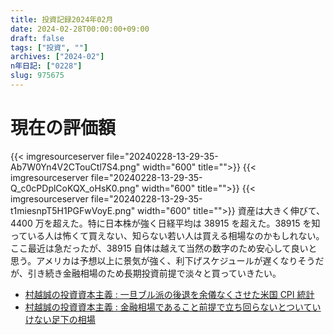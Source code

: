 ```yaml
---
title: 投資記録2024年02月
date: 2024-02-28T00:00:00+09:00
draft: false
tags: ["投資", ""]
archives: ["2024-02"]
n年日記: ["0228"]
slug: 975675
---
```


# 現在の評価額

{{< imgresourceserver file="20240228-13-29-35-Ab7W0Yn4V2CTouCtl7S4.png" width="600" title="">}}
{{< imgresourceserver file="20240228-13-29-35-Q_c0cPDplCoKQX_oHsK0.png" width="600" title="">}}
{{< imgresourceserver file="20240228-13-29-35-t1miesnpT5H1PGFwVoyE.png" width="600" title="">}}
資産は大きく伸びて、4400 万を超えた。特に日本株が強く日経平均は 38915 を超えた。38915 を知っている人は怖くて買えない、知らない若い人は買える相場なのかもしれない。ここ最近は急だったが、38915 自体は越えて当然の数字のため安心して良いと思う。アメリカは予想以上に景気が強く、利下げスケジュールが遅くなりそうだが、引き続き金融相場のため長期投資前提で淡々と買っていきたい。

- [村越誠の投資資本主義 : 一旦ブル派の後退を余儀なくさせた米国 CPI 統計](https://muragoe-makoto.blog.jp/archives/88262126.html)
- [村越誠の投資資本主義 : 金融相場であること前提で立ち回らないとついていけない足下の相場](https://muragoe-makoto.blog.jp/archives/88293633.html)
